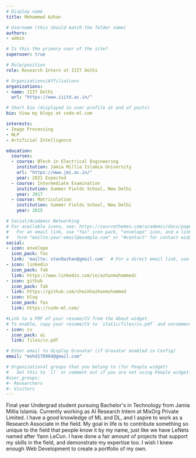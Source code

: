 ```yaml
---
# Display name
title: Mohammed Azhan

# Username (this should match the folder name)
authors:
- admin

# Is this the primary user of the site?
superuser: true

# Role/position
role: Research Intern at IIIT Delhi

# Organizations/Affiliations
organizations:
- name: IIIT Delhi
  url: "https://www.iiitd.ac.in/"

# Short bio (displayed in user profile at end of posts)
bio: View my blogs at code-ml.com

interests:
- Image Processing 
- NLP
- Artificial Intelligence

education:
  courses:
  - course: BTech in Electrical Engineering
    institution: Jamia Millia Islamia University
    url: "https://www.jmi.ac.in/"
    year: 2021 Expected
  - course: Intermediate Examination
    institution: Summer Fields School, New Delhi
    year: 2017
  - course: Matriculation
    institution: Summer Fields School, New Delhi
    year: 2015

# Social/Academic Networking
# For available icons, see: https://sourcethemes.com/academic/docs/page-builder/#icons
#   For an email link, use "fas" icon pack, "envelope" icon, and a link in the
#   form "mailto:your-email@example.com" or "#contact" for contact widget.
social:
- icon: envelope
  icon_pack: fas
  link: 'mailto: stan0azhan@gmail.com'  # For a direct email link, use "mailto:test@example.org".
- icon: linkedin
  icon_pack: fab
  link: https://www.linkedin.com/in/azhanmohammed/
- icon: github
  icon_pack: fab
  link: https://github.com/sheikhazhanmohammed
- icon: blog
  icon_pack: fas
  link: https://code-ml.com/

#Link to a PDF of your resume/CV from the About widget.
# To enable, copy your resume/CV to `static/files/cv.pdf` and uncomment the lines below.
- icon: cv
  icon_pack: ai
  link: files/cv.pdf

# Enter email to display Gravatar (if Gravatar enabled in Config)
email: "mohd178984@gmail.com"

# Organizational groups that you belong to (for People widget)
#   Set this to `[]` or comment out if you are not using People widget.
#user_groups:
#- Researchers
#- Visitors
---
```


Final year Undergrad student pursuing Bachelor's in Technology from Jamia Millia Islamia. Currently working as AI Research Intern at MixOrg Private Limited. I have a good knowledge of ML and DL, and I aspire to work as a Research Associate in the field. My goal in life is to contribute something so unique to the field that people know it by my name, just like we have LeNets named after Yann LeCun. I have done a fair amount of projects that support my skills in the field, and demonstrate my expertise too. I wish I knew enough Web Development to create a portfolio of my own.
